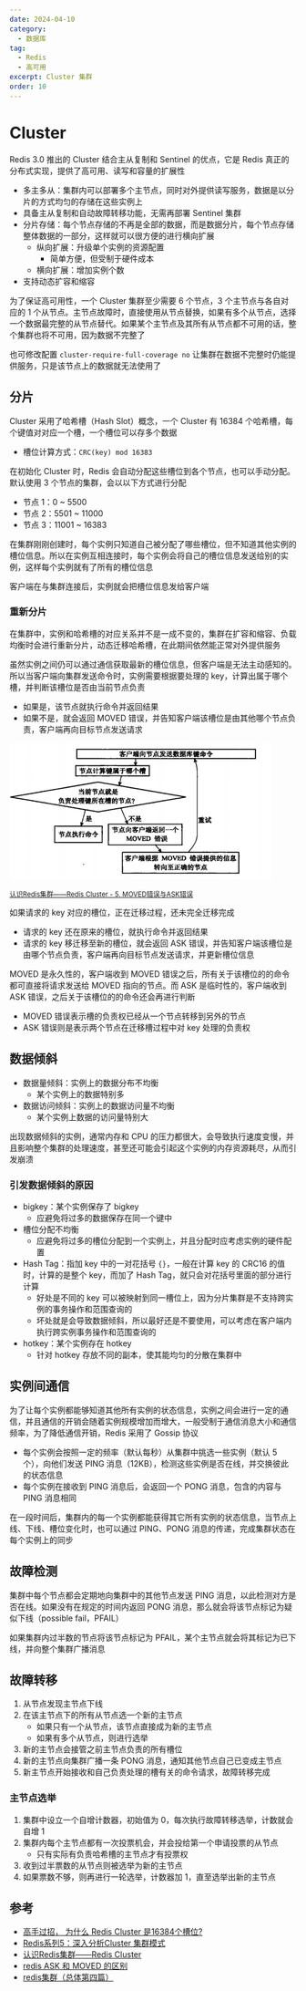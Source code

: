 ```yaml
---
date: 2024-04-10
category:
  - 数据库
tag:
  - Redis
  - 高可用
excerpt: Cluster 集群
order: 10
---
```


# Cluster

Redis 3.0 推出的 Cluster 结合主从复制和 Sentinel 的优点，它是 Redis 真正的分布式实现，提供了高可用、读写和容量的扩展性

- 多主多从：集群内可以部署多个主节点，同时对外提供读写服务，数据是以分片的方式均匀的存储在这些实例上
- 具备主从复制和自动故障转移功能，无需再部署 Sentinel 集群
- 分片存储：每个节点存储的不再是全部的数据，而是数据分片，每个节点存储整体数据的一部分，这样就可以很方便的进行横向扩展
  - 纵向扩展：升级单个实例的资源配置
    - 简单方便，但受制于硬件成本
  - 横向扩展：增加实例个数
- 支持动态扩容和缩容

为了保证高可用性，一个 Cluster 集群至少需要 6 个节点，3 个主节点与各自对应的 1 个从节点。主节点故障时，直接使用从节点替换，如果有多个从节点，选择一个数据最完整的从节点替代。如果某个主节点及其所有从节点都不可用的话，整个集群也将不可用，因为数据不完整了

也可修改配置 `cluster-require-full-coverage no` 让集群在数据不完整时仍能提供服务，只是该节点上的数据就无法使用了

## 分片

Cluster 采用了哈希槽（Hash Slot）概念，一个 Cluster 有 16384 个哈希槽，每个键值对对应一个槽，一个槽位可以存多个数据

- 槽位计算方式：`CRC(key) mod 16383`

在初始化 Cluster 时，Redis 会自动分配这些槽位到各个节点，也可以手动分配。默认使用 3 个节点的集群，会以以下方式进行分配

- 节点 1：0 ~ 5500
- 节点 2：5501 ~ 11000
- 节点 3：11001 ~ 16383

在集群刚刚创建时，每个实例只知道自己被分配了哪些槽位，但不知道其他实例的槽位信息。所以在实例互相连接时，每个实例会将自己的槽位信息发送给别的实例，这样每个实例就有了所有的槽位信息

客户端在与集群连接后，实例就会把槽位信息发给客户端

### 重新分片

在集群中，实例和哈希槽的对应关系并不是一成不变的，集群在扩容和缩容、负载均衡时会进行重新分片，动态迁移哈希槽，在此期间依然能正常对外提供服务

虽然实例之间仍可以通过通信获取最新的槽位信息，但客户端是无法主动感知的。所以当客户端向集群发送命令时，实例需要根据要处理的 key，计算出属于哪个槽，并判断该槽位是否由当前节点负责

- 如果是，该节点就执行命令并返回结果
- 如果不是，就会返回 MOVED 错误，并告知客户端该槽位是由其他哪个节点负责，客户端再向目标节点发送请求

![](./md.assets/moved.png)

<small>[认识Redis集群——Redis Cluster - 5. MOVED错误与ASK错误](https://www.cnblogs.com/jian0110/p/14002555.html)</small>

如果请求的 key 对应的槽位，正在迁移过程，还未完全迁移完成

- 请求的 key 还在原来的槽位，就执行命令并返回结果
- 请求的 key 移迁移至新的槽位，就会返回 ASK 错误，并告知客户端该槽位是由哪个节点负责，客户端再向目标节点发送请求，并更新槽位信息

MOVED 是永久性的，客户端收到 MOVED 错误之后，所有关于该槽位的的命令都可直接将请求发送给 MOVED 指向的节点。而 ASK 是临时性的，客户端收到 ASK 错误，之后关于该槽位的的命令还会再进行判断

- MOVED 错误表示槽的负责权已经从一个节点转移到另外的节点
- ASK 错误则是表示两个节点在迁移槽过程中对 key 处理的负责权

## 数据倾斜

- 数据量倾斜：实例上的数据分布不均衡
  - 某个实例上的数据特别多
- 数据访问倾斜：实例上的数据访问量不均衡
  - 某个实例上数据的访问量特别大

出现数据倾斜的实例，通常内存和 CPU 的压力都很大，会导致执行速度变慢，并且影响整个集群的处理速度，甚至还可能会引起这个实例的内存资源耗尽，从而引发崩溃

### 引发数据倾斜的原因

- bigkey：某个实例保存了 bigkey
  - 应避免将过多的数据保存在同一个键中
- 槽位分配不均衡
  - 应避免将过多的槽位分配到一个实例上，并且分配时应考虑实例的硬件配置
- Hash Tag：指加 key 中的一对花括号 `{}`，一般在计算 key 的 CRC16 的值时，计算的是整个 key，而加了 Hash Tag，就只会对花括号里面的部分进行计算
  - 好处是不同的 key 可以被映射到同一槽位上，因为分片集群是不支持跨实例的事务操作和范围查询的
  - 坏处就是会导致数据倾斜，所以最好还是不要使用，可以考虑在客户端内执行跨实例事务操作和范围查询的
- hotkey：某个实例存在 hotkey
  - 针对 hotkey 存放不同的副本，使其能均匀的分散在集群中

## 实例间通信

为了让每个实例都能够知道其他所有实例的状态信息，实例之间会进行一定的通信，并且通信的开销会随着实例规模增加而增大，一般受制于通信消息大小和通信频率，为了降低通信开销，Redis 采用了 Gossip 协议

- 每个实例会按照一定的频率（默认每秒）从集群中挑选一些实例（默认 5 个），向他们发送 PING 消息（12KB），检测这些实例是否在线，并交换彼此的状态信息
- 每个实例在接收到 PING 消息后，会返回一个 PONG 消息，包含的内容与 PING 消息相同

在一段时间后，集群内的每一个实例都能获得其它所有实例的状态信息，当节点上线、下线、槽位变化时，也可以通过 PING、PONG 消息的传递，完成集群状态在每个实例上的同步

## 故障检测

集群中每个节点都会定期地向集群中的其他节点发送 PING 消息，以此检测对方是否在线。如果没有在规定的时间内返回 PONG 消息，那么就会将该节点标记为疑似下线（possible fail，PFAIL）

如果集群内过半数的节点将该节点标记为 PFAIL，某个主节点就会将其标记为已下线，并向整个集群广播消息

## 故障转移

1. 从节点发现主节点下线
2. 在该主节点下的所有从节点选一个新的主节点
    - 如果只有一个从节点，该节点直接成为新的主节点
    - 如果有多个从节点，则进行选举
3. 新的主节点会接管之前主节点负责的所有槽位
4. 新的主节点向集群广播一条 PONG 消息，通知其他节点自己已变成主节点
5. 新主节点开始接收和自己负责处理的槽有关的命令请求，故障转移完成

### 主节点选举

1. 集群中设立一个自增计数器，初始值为 0，每次执行故障转移选举，计数就会自增 1
2. 集群内每个主节点都有一次投票机会，并会投给第一个申请投票的从节点
    - 只有实际有负责哈希槽的主节点才有投票权
3. 收到过半票数的从节点则被选举为新的主节点
4. 如果票数不够，则再进行一轮选举，计数器加 1，直至选举出新的主节点

## 参考

- [高手过招， 为什么 Redis Cluster 是16384个槽位?](https://blog.csdn.net/itomge/article/details/122075246)
- [Redis系列5：深入分析Cluster 集群模式](https://www.cnblogs.com/wzh2010/p/15886799.html)
- [认识Redis集群——Redis Cluster](https://www.cnblogs.com/jian0110/p/14002555.html)
- [redis ASK 和 MOVED 的区别](https://blog.csdn.net/qinxinhe7/article/details/136160514)
- [redis集群（总体第四篇）](https://blog.csdn.net/weixin_46635575/article/details/124079480)
